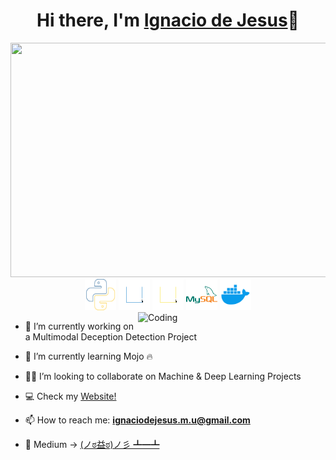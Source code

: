 <div align="center">
<h1 align="center"> Hi there, I'm <a href="http://ignaciodejesus.com/">Ignacio de Jesus</a>👋</h1>
</div>

<img src="/Miau/core_skills.gif" width="900" height="375"/>
<br>

<div align="center">
  <img src="/Miau/python.svg" alt="python" width="50" height="50" />
  <img src="/Miau/typescript.svg" alt="typescript" width="50" height="50" />
  <img src="/Miau/javascript.svg" alt="javascript" width="50" height="50" />
  <img src="/Miau/mysql.svg" alt="mysql" width="50" height="50" />
  <img src="/Miau/docker.svg" alt="docker" width="50" height="50" />
</div>

<img align="right" alt="Coding" width="300" src="https://user-images.githubusercontent.com/74038190/229223263-cf2e4b07-2615-4f87-9c38-e37600f8381a.gif">

- 🔭 I’m currently working on a Multimodal Deception Detection Project

- 🌱 I’m currently learning Mojo 🔥

- 👨‍💻 I’m looking to collaborate on Machine & Deep Learning Projects

- 💻 Check my [Website!](http://ignaciodejesus.com)

- 📫 How to reach me: **ignaciodejesus.m.u@gmail.com**

- 📄 Medium ->  [(ノಠ益ಠ)ノ彡 ┻━┻](https://medium.com/@ignaciodejesus.m.u)

<!--
**IgnaciodeJesus/IgnaciodeJesus** is a ✨ _special_ ✨ repository because its `README.md` (this file) appears on your GitHub profile.

Here are some ideas to get you started:

- 🔭 I’m currently working on ...
- 🌱 I’m currently learning ...
- 👯 I’m looking to collaborate on ...
- 🤔 I’m looking for help with ...
- 💬 Ask me about ...
- 📫 How to reach me: ...
- 😄 Pronouns: ...
- ⚡ Fun fact: ...
-->
